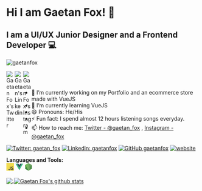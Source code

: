 # Hi I am Gaetan Fox! 👋
## I am a UI/UX Junior Designer and a Frontend Developer 💻


<p align="left"> <img src="https://komarev.com/ghpvc/?username=gaetanfox&label=Views&color=blue&style=plastic" alt="gaetanfox" /> </p>

<a href="https://twitter.com/gaetan_fox">
  <img align="left" alt="Gaetan Fox's Twitter" width="22px" src="https://cdn.jsdelivr.net/npm/simple-icons@v3/icons/twitter.svg" />
</a>
<a href="https://linkedin.com/in/gaetanfox">
  <img align="left" alt="Gaetan's Linkedin" width="22px" src="https://cdn.jsdelivr.net/npm/simple-icons@v3/icons/linkedin.svg" />
</a>
<a href="https://instagram.com/gaetan_fox/">
  <img align="left" alt="Gaetan Fox's Instagram" width="22px" src="https://cdn.jsdelivr.net/npm/simple-icons@v3/icons/instagram.svg" />
</a>

<br/>
<br/>

- 🔭 I’m currently working on my Portfolio and an ecommerce store made with VueJS
- 🌱 I’m currently learning VueJS
- 😄 Pronouns: He/His
- ⚡ Fun fact: I spend almost 12 hours listening songs everyday.
- 📫 How to reach me: [Twitter - @gaetan_fox](https://twitter.com/gaetan_fox) , [Instagram - @gaetan_fox](https://twitter.com/gaetan_fox)

[![Twitter: gaetan_fox](https://img.shields.io/twitter/follow/gaetan_fox?style=social)](https://twitter.com/gaetan_fox)
[![Linkedin: gaetanfox](https://img.shields.io/badge/-gaetanfox-blue?style=flat-square&logo=Linkedin&logoColor=white&link=https://www.linkedin.com/in/gaetanfox/)](https://www.linkedin.com/in/gaetanfox/)
[![GitHub gaetanfox](https://img.shields.io/github/followers/gaetanfox?label=follow&style=social)](https://github.com/gaetanfox)
[![website](https://img.shields.io/badge/gaetanfox.com-2648ff?style=flat-square&logo=google-chrome)](https://gaetanfox.com/)


**Languages and Tools:**  
<code><img height="20" src="https://raw.githubusercontent.com/github/explore/80688e429a7d4ef2fca1e82350fe8e3517d3494d/topics/javascript/javascript.png"></code>
<code><img height="20" src="https://raw.githubusercontent.com/github/explore/80688e429a7d4ef2fca1e82350fe8e3517d3494d/topics/vue/vue.png"></code>
<code><img height="20" src="https://raw.githubusercontent.com/github/explore/80688e429a7d4ef2fca1e82350fe8e3517d3494d/topics/nodejs/nodejs.png"></code>    

<a href="https://github.com/gaetanfox">
  <img align="center" src="https://github-readme-stats.vercel.app/api/top-langs/?username=gaetanfox&layout=compact&hide=C&theme=dark&hide_langs_below=10" />
</a>
<a href="https://github.com/gaetanfox">
 <img align="center" src="https://github-readme-stats.vercel.app/api?username=gaetanfox&show_icons=true&theme=dark&line_height=27" alt="Gaetan Fox's github stats"/>
</a>
<!--
**gaetanfox/gaetanfox** is a ✨ _special_ ✨ repository because its `README.md` (this file) appears on your GitHub profile.

Here are some ideas to get you started:

- 🔭 I’m currently working on ...
- 🌱 I’m currently learning ...
- 👯 I’m looking to collaborate on ...
- 🤔 I’m looking for help with ...
- 💬 Ask me about ...
- 📫 How to reach me: ...
- 😄 Pronouns: ...
- ⚡ Fun fact: ...
-->
